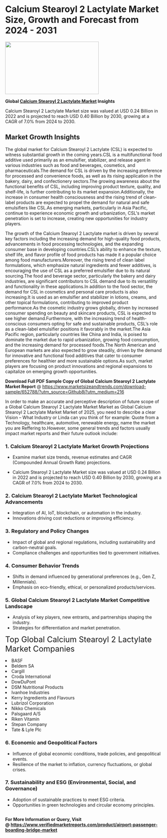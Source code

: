 <H1>Calcium Stearoyl 2 Lactylate Market Size, Growth and Forecast from 2024 - 2031</H1><img class="aligncenter size-medium wp-image-584254" src="https://thirdeyenews.in/wp-content/uploads/2024/09/Global-Market-Research-300x168.jpeg" alt="" width="300" height="168" /><p><strong>Global&nbsp;<a href="https://www.marketsizeandtrends.com/download-sample/652788/?utm_source=Github8j?utm_medium=216">Calcium Stearoyl 2 Lactylate Market</a> Insights</strong></p><p>Calcium Stearoyl 2 Lactylate Market size was valued at USD 0.24 Billion in 2022 and is projected to reach USD 0.40 Billion by 2030, growing at a CAGR of 7.0% from 2024 to 2030.</p><p><h2>Market Growth Insights</h2> <p>The global market for Calcium Stearoyl 2 Lactylate (CSL) is expected to witness substantial growth in the coming years.CSL is a multifunctional food additive used primarily as an emulsifier, stabilizer, and release agent in various industries such as food and beverages, cosmetics, and pharmaceuticals.The demand for CSL is driven by the increasing preference for processed and convenience foods, as well as its rising application in the bakery, dairy, and confectionery sectors.The growing awareness about the functional benefits of CSL, including improving product texture, quality, and shelf-life, is further contributing to its market expansion.Additionally, the increase in consumer health consciousness and the rising trend of clean-label products are expected to propel the demand for natural and safe emulsifiers like CSL.As emerging markets, particularly in Asia Pacific, continue to experience economic growth and urbanization, CSL's market penetration is set to increase, creating new opportunities for industry players.</p> <p>The growth of the Calcium Stearoyl 2 Lactylate market is driven by several key factors including the increasing demand for high-quality food products, advancements in food processing technologies, and the expanding consumer base in developing countries.CSL’s ability to enhance the texture, shelf life, and flavor profile of food products has made it a popular choice among food manufacturers.Moreover, the rising trend of clean label formulations, which emphasize natural ingredients and fewer additives, is encouraging the use of CSL as a preferred emulsifier due to its natural sourcing.The food and beverage sector, particularly the bakery and dairy industries, are significant contributors to CSL demand due to its versatility and functionality in these applications.In addition to the food sector, the demand for CSL in cosmetics and personal care products is also increasing.It is used as an emulsifier and stabilizer in lotions, creams, and other topical formulations, contributing to improved product performance.As the cosmetic industry grows globally, driven by increased consumer spending on beauty and skincare products, CSL is expected to see higher demand.Furthermore, with the increasing trend of health-conscious consumers opting for safe and sustainable products, CSL’s role as a clean-label emulsifier positions it favorably in the market.The Asia Pacific region, particularly countries like China and India, is poised to dominate the market due to rapid urbanization, growing food consumption, and the increasing demand for processed foods.The North American and European markets are also expected to grow steadily, driven by the demand for innovative and functional food additives that cater to consumer preferences for healthier and more sustainable options.As such, market players are focusing on product innovations and regional expansions to capitalize on emerging growth opportunities.<p><span class=""><strong>Download Full PDF Sample Copy of Global Calcium Stearoyl 2 Lactylate Market Report</strong> @ <a href="https://www.marketsizeandtrends.com/download-sample/652788/?utm_source=Github8j?utm_medium=216" target="_blank">https://www.marketsizeandtrends.com/download-sample/652788/?utm_source=Github8j?utm_medium=216</a></span></p><p>In order to make an accurate and perceptive description of future scope of a Global&nbsp;Calcium Stearoyl 2 Lactylate Market Market as Global&nbsp;Calcium Stearoyl 2 Lactylate Market Market of 2025, you need to describe a clear Vision &ndash; What Industry or Linda can you think of for example: Quote from a Technology, healthcare, automotive, renewable energy, name the market you are Reffering to.However, some general trends and factors usually impact market reports and their future outlook include:</p><h3>1.&nbsp;<strong>Calcium Stearoyl 2 Lactylate Market Growth Projections</strong></h3><ul><li>Examine market size trends, revenue estimates and CAGR (Compounded Annual Growth Rate) projections.</li><li><p>Calcium Stearoyl 2 Lactylate Market size was valued at USD 0.24 Billion in 2022 and is projected to reach USD 0.40 Billion by 2030, growing at a CAGR of 7.0% from 2024 to 2030.</p></li></ul><h3>2.&nbsp;<strong>Calcium Stearoyl 2 Lactylate Market Technological Advancements</strong></h3><ul><li>Integration of AI, IoT, blockchain, or automation in the industry.</li><li>Innovations driving cost reductions or improving efficiency.</li></ul><h3>3.&nbsp;<strong>Regulatory and Policy Changes</strong></h3><ul><li>Impact of global and regional regulations, including sustainability and carbon-neutral goals.</li><li>Compliance challenges and opportunities tied to government initiatives.</li></ul><h3>4.&nbsp;<strong>Consumer Behavior Trends</strong></h3><ul><li>Shifts in demand influenced by generational preferences (e.g., Gen Z, Millennials).</li><li>Emphasis on eco-friendly, ethical, or personalized products/services.</li></ul><h3>5.&nbsp;<strong>Global Calcium Stearoyl 2 Lactylate Market Competitive Landscape</strong></h3><ul><li>Analysis of key players, new entrants, and partnerships shaping the industry.</li><li>Strategies for differentiation and market penetration.</li></ul><p data-pm-slice="1 1 []"><span style="color: inherit; font-family: inherit; font-size: 25px;">Top Global Calcium Stearoyl 2 Lactylate Market Companies</span></p><div class="" data-test-id=""><p><li>BASF</li><li> Beldem SA</li><li> Cargill</li><li> Croda International</li><li> DowDuPont</li><li> DSM Nutritional Products</li><li> Ivanhoe Industries</li><li> Kerry Ingredients and Flavours</li><li> Lubrizol Corporation</li><li> Nikko Chemicals</li><li> Palsgaard A/S</li><li> Riken Vitamin</li><li> Stepan Company</li><li> Tate & Lyle Plc</li></p></div><h3>6.&nbsp;<strong>Economic and Geopolitical Factors</strong></h3><ul><li>Influence of global economic conditions, trade policies, and geopolitical events.</li><li>Resilience of the market to inflation, currency fluctuations, or global crises.</li></ul><h3>7.&nbsp;<strong>Sustainability and ESG (Environmental, Social, and Governance)</strong></h3><ul><li>Adoption of sustainable practices to meet ESG criteria.</li><li>Opportunities in green technologies and circular economy principles.</li></ul><h2><strong style="font-size: 14px;">For More Information or Query, Visit @&nbsp;</strong><a style="background-color: #ffffff; font-size: 14px;" href="https://www.marketsizeandtrends.com/report/calcium-stearoyl-2-lactylate-market/" target="_blank">https://www.verifiedmarketreports.com/product/airport-passenger-boarding-bridge-market</a></h2>